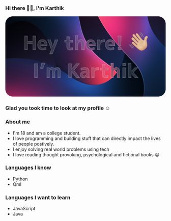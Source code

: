 ### Hi there 👋🏼, I'm Karthik
![alt What's this?](https://github.com/KS-the-visionary/KS-the-visionary/blob/main/Banner.png)

### Glad you took time to look at my profile ☺️


### About me
- I'm 18 and am a college student.
- I love programming and building stuff that can directly impact the lives of people postively.
- I enjoy solving real world problems using tech
- I love reading thought provoking, psychological and fictional books 😁


### Languages I know
- Python
- Qml

### Languages I want to learn
- JavaScript
- Java
